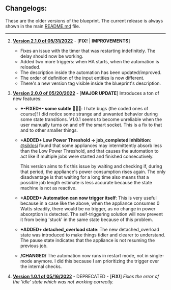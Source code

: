 ## Changelogs:

These are the older versions of the blueprint. 
The current release is always shown in the main [README.md](/README.md) file.

---

2. [**Version 2.1.0 of 05/31/2022**]() - [**FIX!** | **IMPROVEMENTS**] 
   - Fixes an issue with the timer that was restarting indefinitely. The delay should now be working.
   - Added two more triggers: when HA starts, when the automation is reloaded.
   - The description inside the automation has been updated/improved.
   - The order of definition of the input entities is now different.
   - There's a new version tag visible inside the blueprint's description.

3. [**Version 2.0.0 of 05/20/2022**](https://github.com/leofabri/hassio_appliance-status-monitor/tree/v2.0.0) - [**MAJOR UPDATE**] Introduces a ton of new features:

   - **+-FIXED+- some subtle 🐛🐛🐛**: I hate bugs (the coded ones of course)! I did notice some strange and unwanted behavior during some state transitions. V1.0.1 seems to become unreliable when the user manually turns on and off the smart socket. This is a fix to that and to other smaller things.

   - **+ADDED+ Low Power Threshold -> job_completed inhibition**: [@siklosi](https://community.home-assistant.io/t/detect-and-monitor-the-status-of-an-appliance-based-on-its-power-consumption-updated-v1-0-1/421670/4?u=leofabri) found that some appliances may intermittently absorb less than the Low Power Threshold, and that causes the automation to act like if multiple jobs were started and finished consecutively.
  
      This version aims to fix this issue by waiting and checking if, during that period, the appliance's power consumption rises again. 
      The only disadvantage is that waiting for a long time also means that a possible job length estimate is less accurate because the state machine is not as reactive.
  
    - **+ADDED+ Automation can now trigger itself**: This is very useful because in a case like the above, when the appliance consumes 0 Watts steadily, there would be no trigger, as no change in power absorption is detected. The self-triggering solution will now prevent it from being 'stuck' in the same state because of this problem.
  
    - **+ADDED+ detached_overload state**: The new detached_overload state was introduced to make things tidier and clearer to understand. The pause state indicates that the appliance is not resuming the previous job.

    - **/CHANGED/** The automation now runs in restart mode, not in single-mode anymore. I did this because I am prioritizing the trigger over the internal checks.


4. **[Version 1.0.1 of 05/16/2022](https://github.com/leofabri/hassio_appliance-status-monitor/tree/release/v2.1.0)** - DEPRECATED - [**FIX!**] *Fixes the error of the 'idle' state which was not working correctly.*
    

